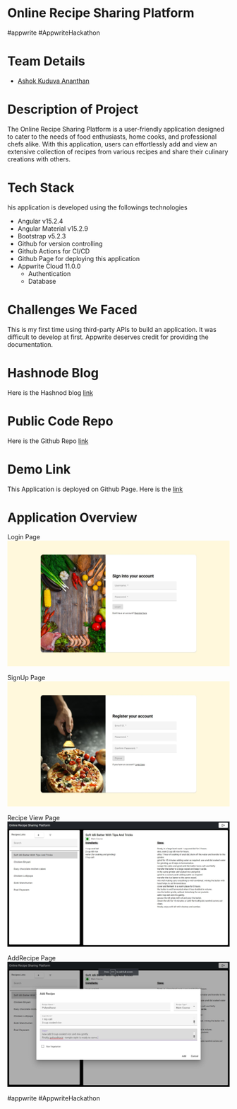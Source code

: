 # Online Recipe Sharing Platform 
#appwrite #AppwriteHackathon

# Team Details
- [Ashok Kuduva Ananthan](https://github.com/kaashok)

# Description of Project

The Online Recipe Sharing Platform is a user-friendly application designed to cater to the needs of food enthusiasts, home cooks, and professional chefs alike. With this application, users can effortlessly add and view an extensive collection of recipes from various recipes and share their culinary creations with others.

# Tech Stack

his application is developed using the followings technologies
- Angular v15.2.4
- Angular Material v15.2.9
- Bootstrap v5.2.3
- Github for version controlling
- Github Actions for CI/CD 
- Github Page for deploying this application
- Appwrite Cloud 11.0.0
    - Authentication
    - Database

# Challenges We Faced 

This is my first time using third-party APIs to build an application. It was difficult to develop at first. Appwrite deserves credit for providing the documentation. 

# Hashnode Blog
Here is the Hashnod blog [link](https://ashokkuduvaananthan.hashnode.dev/)

# Public Code Repo

Here is the Github Repo [link](https://github.com/kaashok/appwrite-recipe-sharing-platform)

# Demo Link

This Application is deployed on Github Page. Here is the [link](https://kaashok.github.io/appwrite-recipe-sharing-platform/)

# Application Overview

Login Page
![Login Page](./Resources/login.JPG?raw=true "Login Page")

SignUp Page
![Login Page](./Resources/signup.JPG?raw=true "SignUp Page")

Recipe View Page
![Login Page](./Resources/landingpage.JPG?raw=true "Recipe View Page")

AddRecipe Page
![Login Page](./Resources/AddRecipe.JPG?raw=true "AddRecipe Page")

#appwrite #AppwriteHackathon


  
